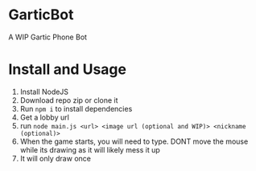 # GarticBot
A WIP Gartic Phone Bot

# Install and Usage
1. Install NodeJS
2. Download repo zip or clone it
3. Run `npm i` to install dependencies
4. Get a lobby url
5. run `node main.js <url> <image url (optional and WIP)> <nickname (optional)>`
6. When the game starts, you will need to type. DONT move the mouse while its drawing as it will likely mess it up
7. It will only draw once
